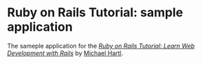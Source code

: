 # Ruby on Rails Tutorial: sample application

The sameple application for the [*Ruby on Rails Tutorial:
Learn Web Development with Rails*](http://www.railstutorial.org/)
by [Michael Hartl](http://www.michaelhartl.com/).